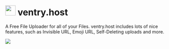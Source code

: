 # <img src="https://ventry.host/images/mhills.de.png" width="32px" height="auto"> ventry.host
A Free File Uploader for all of your Files. ventry.host includes lots of nice features, such as Invisible URL, Emoji URL, Self-Deleting uploads and more.

<img src="https://ventry.host/uploads/ventry-banner.png">
